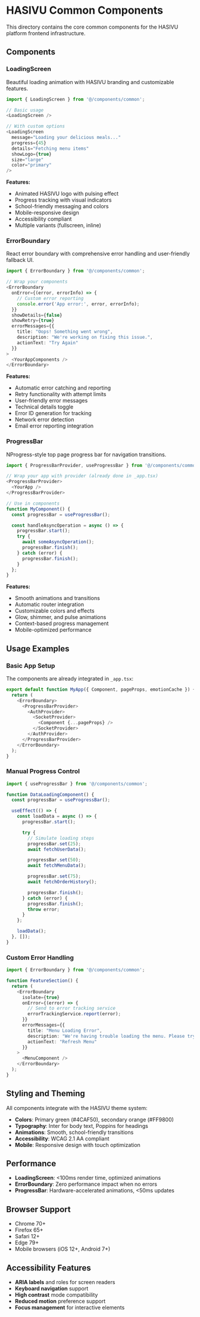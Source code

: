 # HASIVU Common Components

This directory contains the core common components for the HASIVU platform frontend infrastructure.

## Components

### LoadingScreen

Beautiful loading animation with HASIVU branding and customizable features.

```typescript
import { LoadingScreen } from '@/components/common';

// Basic usage
<LoadingScreen />

// With custom options
<LoadingScreen
  message="Loading your delicious meals..."
  progress={45}
  details="Fetching menu items"
  showLogo={true}
  size="large"
  color="primary"
/>
```

**Features:**

- Animated HASIVU logo with pulsing effect
- Progress tracking with visual indicators
- School-friendly messaging and colors
- Mobile-responsive design
- Accessibility compliant
- Multiple variants (fullscreen, inline)

### ErrorBoundary

React error boundary with comprehensive error handling and user-friendly fallback UI.

```typescript
import { ErrorBoundary } from '@/components/common';

// Wrap your components
<ErrorBoundary
  onError={(error, errorInfo) => {
    // Custom error reporting
    console.error('App error:', error, errorInfo);
  }}
  showDetails={false}
  showRetry={true}
  errorMessages={{
    title: "Oops! Something went wrong",
    description: "We're working on fixing this issue.",
    actionText: "Try Again"
  }}
>
  <YourAppComponents />
</ErrorBoundary>
```

**Features:**

- Automatic error catching and reporting
- Retry functionality with attempt limits
- User-friendly error messages
- Technical details toggle
- Error ID generation for tracking
- Network error detection
- Email error reporting integration

### ProgressBar

NProgress-style top page progress bar for navigation transitions.

```typescript
import { ProgressBarProvider, useProgressBar } from '@/components/common';

// Wrap your app with provider (already done in _app.tsx)
<ProgressBarProvider>
  <YourApp />
</ProgressBarProvider>

// Use in components
function MyComponent() {
  const progressBar = useProgressBar();

  const handleAsyncOperation = async () => {
    progressBar.start();
    try {
      await someAsyncOperation();
      progressBar.finish();
    } catch (error) {
      progressBar.finish();
    }
  };
}
```

**Features:**

- Smooth animations and transitions
- Automatic router integration
- Customizable colors and effects
- Glow, shimmer, and pulse animations
- Context-based progress management
- Mobile-optimized performance

## Usage Examples

### Basic App Setup

The components are already integrated in `_app.tsx`:

```typescript
export default function MyApp({ Component, pageProps, emotionCache }) {
  return (
    <ErrorBoundary>
      <ProgressBarProvider>
        <AuthProvider>
          <SocketProvider>
            <Component {...pageProps} />
          </SocketProvider>
        </AuthProvider>
      </ProgressBarProvider>
    </ErrorBoundary>
  );
}
```

### Manual Progress Control

```typescript
import { useProgressBar } from '@/components/common';

function DataLoadingComponent() {
  const progressBar = useProgressBar();

  useEffect(() => {
    const loadData = async () => {
      progressBar.start();

      try {
        // Simulate loading steps
        progressBar.set(25);
        await fetchUserData();

        progressBar.set(50);
        await fetchMenuData();

        progressBar.set(75);
        await fetchOrderHistory();

        progressBar.finish();
      } catch (error) {
        progressBar.finish();
        throw error;
      }
    };

    loadData();
  }, []);
}
```

### Custom Error Handling

```typescript
import { ErrorBoundary } from '@/components/common';

function FeatureSection() {
  return (
    <ErrorBoundary
      isolate={true}
      onError={(error) => {
        // Send to error tracking service
        errorTrackingService.report(error);
      }}
      errorMessages={{
        title: "Menu Loading Error",
        description: "We're having trouble loading the menu. Please try refreshing.",
        actionText: "Refresh Menu"
      }}
    >
      <MenuComponent />
    </ErrorBoundary>
  );
}
```

## Styling and Theming

All components integrate with the HASIVU theme system:

- **Colors**: Primary green (#4CAF50), secondary orange (#FF9800)
- **Typography**: Inter for body text, Poppins for headings
- **Animations**: Smooth, school-friendly transitions
- **Accessibility**: WCAG 2.1 AA compliant
- **Mobile**: Responsive design with touch optimization

## Performance

- **LoadingScreen**: <100ms render time, optimized animations
- **ErrorBoundary**: Zero performance impact when no errors
- **ProgressBar**: Hardware-accelerated animations, <50ms updates

## Browser Support

- Chrome 70+
- Firefox 65+
- Safari 12+
- Edge 79+
- Mobile browsers (iOS 12+, Android 7+)

## Accessibility Features

- **ARIA labels** and roles for screen readers
- **Keyboard navigation** support
- **High contrast** mode compatibility
- **Reduced motion** preference support
- **Focus management** for interactive elements
